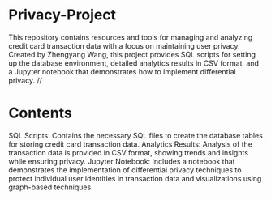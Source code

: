 # Privacy-Project

This repository contains resources and tools for managing and analyzing credit card transaction data with a focus on maintaining user privacy. Created by Zhengyang Wang, this project provides SQL scripts for setting up the database environment, detailed analytics results in CSV format, and a Jupyter notebook that demonstrates how to implement differential privacy.
//
# Contents
SQL Scripts: Contains the necessary SQL files to create the database tables for storing credit card transaction data.
Analytics Results: Analysis of the transaction data is provided in CSV format, showing trends and insights while ensuring privacy.
Jupyter Notebook: Includes a notebook that demonstrates the implementation of differential privacy techniques to protect individual user identities in transaction data and visualizations using graph-based techniques.
